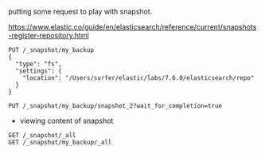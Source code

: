 putting some request to play with snapshot.

https://www.elastic.co/guide/en/elasticsearch/reference/current/snapshots-register-repository.html

```
PUT /_snapshot/my_backup
{
  "type": "fs",
  "settings": {
    "location": "/Users/surfer/elastic/labs/7.6.0/elasticsearch/repo"
  }
}
```

```
PUT /_snapshot/my_backup/snapshot_2?wait_for_completion=true
```

- viewing content of snapshot

```
GET /_snapshot/_all
GET /_snapshot/my_backup/_all
```
